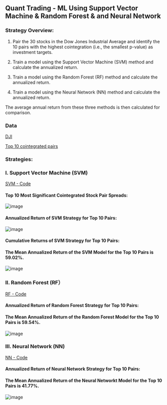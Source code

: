 ## **Quant Trading - ML Using Support Vector Machine & Random Forest & and Neural Network**

### **Strategy Overview:**

1. Pair the 30 stocks in the Dow Jones Industrial Average and identify the 10 pairs with the highest cointegration (i.e., the smallest p-value) as investment targets.

2. Train a model using the Support Vector Machine (SVM) method and calculate the annualized return.

3. Train a model using the Random Forest (RF) method and calculate the annualized return.

4. Train a model using the Neural Network (NN) method and calculate the annualized return.

The average annual return from these three methods is then calculated for comparison.


### **Data**
[DJI](https://github.com/Kevin20250000000/Quant-Trading-ML-Using-Support-Vector-Machine-Random-Forest-Neural-Network/blob/main/dji_stocks.csv)

[Top 10 cointegrated pairs](https://github.com/Kevin20250000000/Quant-Trading-ML-Using-Support-Vector-Machine-Random-Forest-Neural-Network/blob/main/top10_cointegrated_pairs.csv)


### **Strategies:**

### **I. Support Vector Machine (SVM)**
[SVM - Code](SVM)


#### **Top 10 Most Significant Cointegrated Stock Pair Spreads:**

![image](https://github.com/user-attachments/assets/ff6664c2-3dd4-4151-aaf0-b1b9d7534b52)

#### **Annualized Return of SVM Strategy for Top 10 Pairs:**

![image](https://github.com/user-attachments/assets/fd19b143-856f-4750-9e88-ef0673510f51)


#### **Cumulative Returns of SVM Strategy for Top 10 Pairs:**
#### **The Mean Annualized Return of the SVM Model for the Top 10 Pairs is 59.02%.**

![image](https://github.com/user-attachments/assets/1248e099-5dd7-43eb-bf61-184670116a75)



### **II. Random Forest (RF）**
[RF - Code](RF)

#### **Annualized Return of Random Forest Strategy for Top 10 Pairs:**
#### **The Mean Annualized Return of the Random Forest Model for the Top 10 Pairs is 59.54%.**

![image](https://github.com/user-attachments/assets/dbc12406-ed98-4acd-952b-9f9775165126)



### **III. Neural Network (NN)**
[NN - Code](NN)

#### **Annualized Return of Neural Network Strategy for Top 10 Pairs:**
#### **The Mean Annualized Return of the Neural Networkt Model for the Top 10 Pairs is 41.77%.**

![image](https://github.com/user-attachments/assets/ece90a88-798f-4aa9-9fb7-ec8e2dc683ab)









